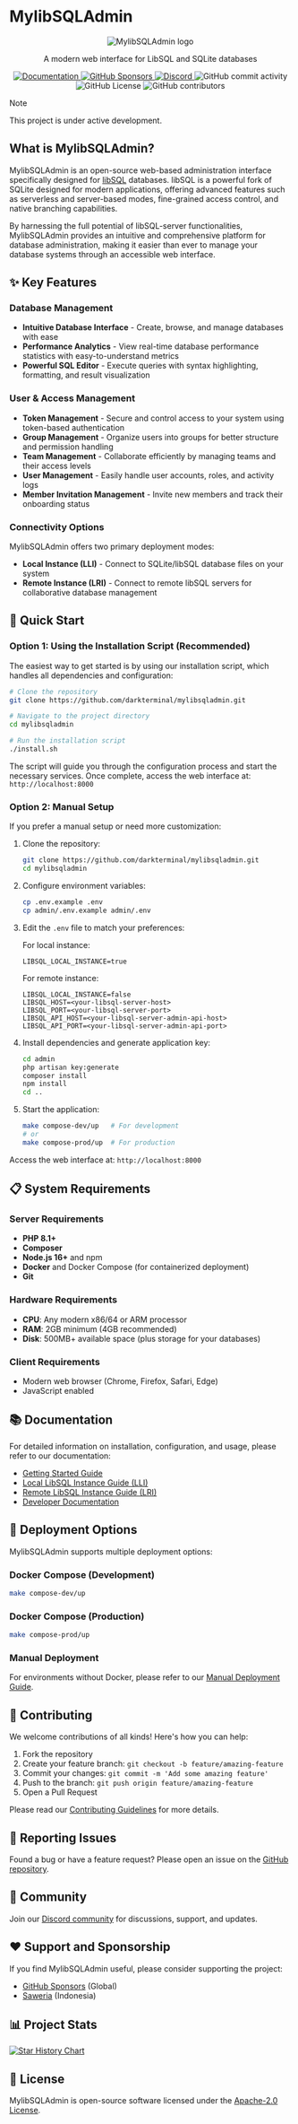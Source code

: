 # MylibSQLAdmin

<p align="center">
  <picture>
    <source media="(prefers-color-scheme: dark)" srcset="https://raw.githubusercontent.com/darkterminal/darkterminal/master/projects/dark-mode.png">
    <source media="(prefers-color-scheme: light)" srcset="https://raw.githubusercontent.com/darkterminal/darkterminal/master/projects/light-mode.png">
    <img alt="MylibSQLAdmin logo" src="https://raw.githubusercontent.com/darkterminal/darkterminal/master/projects/dark-mode.png">
  </picture>
</p>

<p align="center">A modern web interface for LibSQL and SQLite databases</p>

<p align="center">
  <a href="https://deepwiki.com/darkterminal/mylibsqladmin" target="_blank">
    <img alt="Documentation" src="https://img.shields.io/badge/DeepWiki-Docs?logo=wikibooks&label=Docs">
  </a>
  <a href="https://github.com/sponsors/darkterminal" target="_blank">
    <img alt="GitHub Sponsors" src="https://img.shields.io/github/sponsors/darkterminal?logo=githubsponsors">
  </a>
  <a href="https://discord.gg/wWDzy5Nt44" target="_blank">
    <img alt="Discord" src="https://img.shields.io/discord/1361788238561280101?logo=discord">
  </a>
  <img alt="GitHub commit activity" src="https://img.shields.io/github/commit-activity/w/darkterminal/mylibsqladmin">
  <img alt="GitHub License" src="https://img.shields.io/github/license/darkterminal/mylibsqladmin">
  <img alt="GitHub contributors" src="https://img.shields.io/github/contributors/darkterminal/mylibsqladmin">
</p>

> [!NOTE]  
> This project is under active development.

## What is MylibSQLAdmin?

MylibSQLAdmin is an open-source web-based administration interface specifically designed for [libSQL](https://github.com/tursodatabase/libsql) databases. libSQL is a powerful fork of SQLite designed for modern applications, offering advanced features such as serverless and server-based modes, fine-grained access control, and native branching capabilities.

By harnessing the full potential of libSQL-server functionalities, MylibSQLAdmin provides an intuitive and comprehensive platform for database administration, making it easier than ever to manage your database systems through an accessible web interface.

## ✨ Key Features

### Database Management

- **Intuitive Database Interface** - Create, browse, and manage databases with ease
- **Performance Analytics** - View real-time database performance statistics with easy-to-understand metrics
- **Powerful SQL Editor** - Execute queries with syntax highlighting, formatting, and result visualization

### User & Access Management

- **Token Management** - Secure and control access to your system using token-based authentication
- **Group Management** - Organize users into groups for better structure and permission handling
- **Team Management** - Collaborate efficiently by managing teams and their access levels
- **User Management** - Easily handle user accounts, roles, and activity logs
- **Member Invitation Management** - Invite new members and track their onboarding status

### Connectivity Options

MylibSQLAdmin offers two primary deployment modes:

- **Local Instance (LLI)** - Connect to SQLite/libSQL database files on your system
- **Remote Instance (LRI)** - Connect to remote libSQL servers for collaborative database management

## 🚀 Quick Start

### Option 1: Using the Installation Script (Recommended)

The easiest way to get started is by using our installation script, which handles all dependencies and configuration:

```bash
# Clone the repository
git clone https://github.com/darkterminal/mylibsqladmin.git

# Navigate to the project directory
cd mylibsqladmin

# Run the installation script
./install.sh
```

The script will guide you through the configuration process and start the necessary services. Once complete, access the web interface at: `http://localhost:8000`

### Option 2: Manual Setup

If you prefer a manual setup or need more customization:

1. Clone the repository:

   ```bash
   git clone https://github.com/darkterminal/mylibsqladmin.git
   cd mylibsqladmin
   ```

2. Configure environment variables:

   ```bash
   cp .env.example .env
   cp admin/.env.example admin/.env
   ```

3. Edit the `.env` file to match your preferences:

   For local instance:
   ```
   LIBSQL_LOCAL_INSTANCE=true
   ```

   For remote instance:
   ```
   LIBSQL_LOCAL_INSTANCE=false
   LIBSQL_HOST=<your-libsql-server-host>
   LIBSQL_PORT=<your-libsql-server-port>
   LIBSQL_API_HOST=<your-libsql-server-admin-api-host>
   LIBSQL_API_PORT=<your-libsql-server-admin-api-port>
   ```

4. Install dependencies and generate application key:

   ```bash
   cd admin
   php artisan key:generate
   composer install
   npm install
   cd ..
   ```

5. Start the application:
   ```bash
   make compose-dev/up   # For development
   # or
   make compose-prod/up  # For production
   ```

Access the web interface at: `http://localhost:8000`

## 📋 System Requirements

### Server Requirements

- **PHP 8.1+**
- **Composer**
- **Node.js 16+** and npm
- **Docker** and Docker Compose (for containerized deployment)
- **Git**

### Hardware Requirements

- **CPU**: Any modern x86/64 or ARM processor
- **RAM**: 2GB minimum (4GB recommended)
- **Disk**: 500MB+ available space (plus storage for your databases)

### Client Requirements

- Modern web browser (Chrome, Firefox, Safari, Edge)
- JavaScript enabled

## 📚 Documentation

For detailed information on installation, configuration, and usage, please refer to our documentation:

- [Getting Started Guide](https://deepwiki.com/darkterminal/mylibsqladmin)
- [Local LibSQL Instance Guide (LLI)](LLI.md)
- [Remote LibSQL Instance Guide (LRI)](LRI.md)
- [Developer Documentation](https://deepwiki.com/darkterminal/mylibsqladmin/development)

## 🔄 Deployment Options

MylibSQLAdmin supports multiple deployment options:

### Docker Compose (Development)

```bash
make compose-dev/up
```

### Docker Compose (Production)

```bash
make compose-prod/up
```

### Manual Deployment

For environments without Docker, please refer to our [Manual Deployment Guide](https://deepwiki.com/darkterminal/mylibsqladmin/deployment/manual).

## 🤝 Contributing

We welcome contributions of all kinds! Here's how you can help:

1. Fork the repository
2. Create your feature branch: `git checkout -b feature/amazing-feature`
3. Commit your changes: `git commit -m 'Add some amazing feature'`
4. Push to the branch: `git push origin feature/amazing-feature`
5. Open a Pull Request

Please read our [Contributing Guidelines](CONTRIBUTING.md) for more details.

## 🐛 Reporting Issues

Found a bug or have a feature request? Please open an issue on the [GitHub repository](https://github.com/darkterminal/mylibsqladmin/issues).

## 💬 Community

Join our [Discord community](https://discord.gg/wWDzy5Nt44) for discussions, support, and updates.

## ❤️ Support and Sponsorship

If you find MylibSQLAdmin useful, please consider supporting the project:

- [GitHub Sponsors](https://github.com/sponsors/darkterminal) (Global)
- [Saweria](https://saweria.co/darkterminal) (Indonesia)

## 📊 Project Stats

[![Star History Chart](https://api.star-history.com/svg?repos=darkterminal/mylibsqladmin&type=Date)](https://www.star-history.com/#darkterminal/mylibsqladmin&Date)

## 📝 License

MylibSQLAdmin is open-source software licensed under the [Apache-2.0 License](LICENSE).
